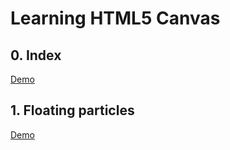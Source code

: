 # Learning HTML5 Canvas

## 0. Index
[Demo](https://stassribnyi.github.io/canvas-learning/)

## 1. Floating particles

[Demo](https://stassribnyi.github.io/canvas-learning/floating-particles/)